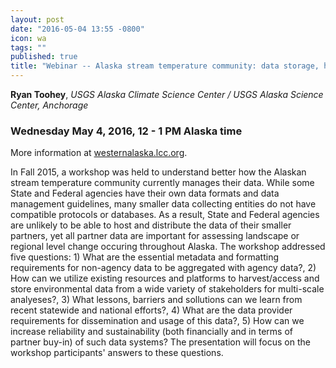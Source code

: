 ```yaml
---
layout: post
date: "2016-05-04 13:55 -0800"
icon: wa
tags: ""
published: true
title: "Webinar -- Alaska stream temperature community: data storage, harvesting and dissemination"
---
```

**Ryan Toohey**, _USGS Alaska Climate Science Center / USGS Alaska Science Center, Anchorage_

### Wednesday May 4, 2016, 12 - 1 PM Alaska time

More information at [westernalaska.lcc.org](https://westernalaskalcc.org/projects/SitePages/webinars.aspx).

In Fall 2015, a workshop was held to understand better how the Alaskan stream temperature community currently manages their data. While some State and Federal agencies have their own data formats and data management guidelines, many smaller data collecting entities do not have compatible protocols or databases.  As a result, State and Federal agencies are unlikely to be able to host and distribute the data of their smaller partners, yet all partner data are important for assessing landscape or regional level change occuring throughout Alaska. The workshop addressed five questions: 1) What are the essential metadata and formatting requirements for non-agency data to be aggregated with agency data?, 2) How can we utilize existing resources and platforms to harvest/access and store environmental data from a wide variety of stakeholders for multi-scale analyeses?, 3) What lessons, barriers and sollutions can we learn from recent statewide and national efforts?, 4) What are the data provider requirements for dissemination and usage of this data?, 5) How can we increase reliability and sustainability (both financially and in terms of partner buy-in) of such data systems? The presentation will focus on the workshop participants' answers to these questions.
